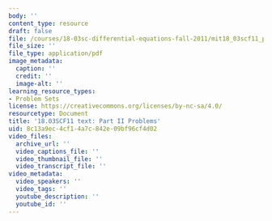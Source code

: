 ```yaml
---
body: ''
content_type: resource
draft: false
file: /courses/18-03sc-differential-equations-fall-2011/mit18_03scf11_ps7_ii_s27q.pdf
file_size: ''
file_type: application/pdf
image_metadata:
  caption: ''
  credit: ''
  image-alt: ''
learning_resource_types:
- Problem Sets
license: https://creativecommons.org/licenses/by-nc-sa/4.0/
resourcetype: Document
title: '18.03SCF11 text: Part II Problems'
uid: 8c13a9ec-4cf1-4a7c-842e-09bf96cf4d02
video_files:
  archive_url: ''
  video_captions_file: ''
  video_thumbnail_file: ''
  video_transcript_file: ''
video_metadata:
  video_speakers: ''
  video_tags: ''
  youtube_description: ''
  youtube_id: ''
---
```

